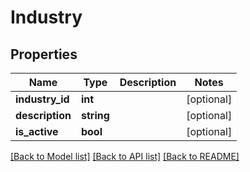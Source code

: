 # Industry

## Properties
Name | Type | Description | Notes
------------ | ------------- | ------------- | -------------
**industry_id** | **int** |  | [optional] 
**description** | **string** |  | [optional] 
**is_active** | **bool** |  | [optional] 

[[Back to Model list]](../../README.md#documentation-for-models) [[Back to API list]](../../README.md#documentation-for-api-endpoints) [[Back to README]](../../README.md)


